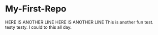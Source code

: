 # My-First-Repo
HERE IS ANOTHER LINE
HERE IS ANOTHER LINE
This is another fun test. testy testy.
I could to this all day. 